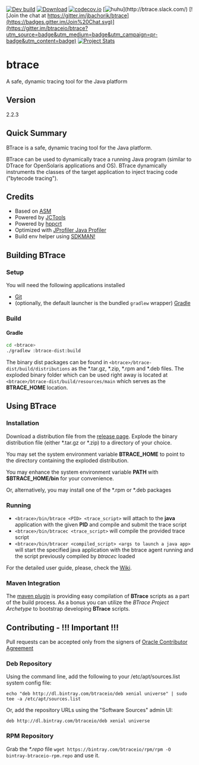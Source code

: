 [![Dev build](https://github.com/btraceio/btrace/workflows/BTrace%20CI%2FCD/badge.svg?branch=develop)](https://github.com/btraceio/btrace/actions?query=workflow%3A%22BTrace+CI%2FCD%22+branch%3Adevelop) [![Download](https://img.shields.io/github/v/release/btraceio/btrace?sort=semver)](https://github.com/btraceio/btrace/releases/latest) [![codecov.io](https://codecov.io/github/btraceio/btrace/coverage.svg?branch=develop)](https://codecov.io/github/btraceio/btrace?branch=develop) [![huhu](https://img.shields.io/badge/Slack-join%20chat-brightgreen")](http://btrace.slack.com/) [![Join the chat at https://gitter.im/jbachorik/btrace](https://badges.gitter.im/Join%20Chat.svg)](https://gitter.im/btraceio/btrace?utm_source=badge&utm_medium=badge&utm_campaign=pr-badge&utm_content=badge) [![Project Stats](https://www.openhub.net/p/btrace/widgets/project_thin_badge.gif)](https://www.openhub.net/p/btrace)

# btrace

A safe, dynamic tracing tool for the Java platform

## Version
2.2.3

## Quick Summary
BTrace is a safe, dynamic tracing tool for the Java platform.

BTrace can be used to dynamically trace a running Java program (similar to DTrace for OpenSolaris applications and OS). BTrace dynamically instruments the classes of the target application to inject tracing code ("bytecode tracing").

## Credits
* Based on [ASM](http://asm.ow2.org/)
* Powered by [JCTools](https://github.com/JCTools/JCTools)
* Powered by [hppcrt](https://github.com/vsonnier/hppcrt)
* Optimized with [JProfiler Java Profiler](http://www.ej-technologies.com/products/jprofiler/overview.html)
* Build env helper using [SDKMAN!](https://sdkman.io/)

## Building BTrace

### Setup
You will need the following applications installed

* [Git](http://git-scm.com/downloads)
* (optionally, the default launcher is the bundled `gradlew` wrapper) [Gradle](http://gradle.org)


### Build

#### Gradle
```sh
cd <btrace>
./gradlew :btrace-dist:build
```
The binary dist packages can be found in `<btrace>/btrace-dist/build/distributions` as the *.tar.gz, *.zip, *.rpm and *.deb files.
The exploded binary folder which can be used right away is located at `<btrace>/btrace-dist/build/resources/main` which serves as the __BTRACE_HOME__ location.


## Using BTrace
### Installation
Download a distribution file from the [release page](https://github.com/btraceio/btrace/releases/latest). Explode the binary distribution file (either *.tar.gz or *.zip) to a directory of your choice.

You may set the system environment variable __BTRACE_HOME__ to point to the directory containing the exploded distribution.

You may enhance the system environment variable __PATH__ with __$BTRACE_HOME/bin__ for your convenience.

Or, alternatively, you may install one of the *.rpm or *.deb packages

### Running
* `<btrace>/bin/btrace <PID> <trace_script>` will attach to the __java__ application with the given __PID__ and compile and submit the trace script
* `<btrace>/bin/btracec <trace_script>` will compile the provided trace script
* `<btrace>/bin/btracer <compiled_script> <args to launch a java app>` will start the specified java application with the btrace agent running and the script previously compiled by *btracec* loaded

For the detailed user guide, please, check the [Wiki](https://github.com/btraceio/btrace/wiki/Home).

### Maven Integration
The [maven plugin](https://github.com/btraceio/btrace-maven) is providing easy compilation of __BTrace__ scripts as a part of the build process. As a bonus you can utilize the _BTrace Project Archetype_ to bootstrap developing __BTrace__ scripts.

## Contributing - !!! Important !!!

Pull requests can be accepted only from the signers of [Oracle Contributor Agreement](https://oca.opensource.oracle.com/)

### Deb Repository

Using the command line, add the following to your /etc/apt/sources.list system config file:

```
echo "deb http://dl.bintray.com/btraceio/deb xenial universe" | sudo tee -a /etc/apt/sources.list
```

Or, add the repository URLs using the "Software Sources" admin UI:

```
deb http://dl.bintray.com/btraceio/deb xenial universe
```

### RPM Repository

Grab the _*.repo_ file `wget https://bintray.com/btraceio/rpm/rpm -O bintray-btraceio-rpm.repo` and use it.
